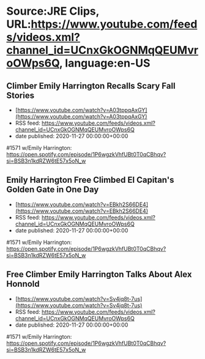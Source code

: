 # Source:JRE Clips, URL:https://www.youtube.com/feeds/videos.xml?channel_id=UCnxGkOGNMqQEUMvroOWps6Q, language:en-US

## Climber Emily Harrington Recalls Scary Fall Stories
 - [https://www.youtube.com/watch?v=A03tppqAxGY](https://www.youtube.com/watch?v=A03tppqAxGY)
 - RSS feed: https://www.youtube.com/feeds/videos.xml?channel_id=UCnxGkOGNMqQEUMvroOWps6Q
 - date published: 2020-11-27 00:00:00+00:00

#1571 w/Emily Harrington:
https://open.spotify.com/episode/1P6wgzkVhfUBt0T0qCBhqv?si=BSB3n1kdRZW6tE57x5oN_w

## Emily Harrington Free Climbed El Capitan's Golden Gate in One Day
 - [https://www.youtube.com/watch?v=EBkh2S66DE4](https://www.youtube.com/watch?v=EBkh2S66DE4)
 - RSS feed: https://www.youtube.com/feeds/videos.xml?channel_id=UCnxGkOGNMqQEUMvroOWps6Q
 - date published: 2020-11-27 00:00:00+00:00

#1571 w/Emily Harrington:
https://open.spotify.com/episode/1P6wgzkVhfUBt0T0qCBhqv?si=BSB3n1kdRZW6tE57x5oN_w

## Free Climber Emily Harrington Talks About Alex Honnold
 - [https://www.youtube.com/watch?v=Sv4jq8t-7us](https://www.youtube.com/watch?v=Sv4jq8t-7us)
 - RSS feed: https://www.youtube.com/feeds/videos.xml?channel_id=UCnxGkOGNMqQEUMvroOWps6Q
 - date published: 2020-11-27 00:00:00+00:00

#1571 w/Emily Harrington:
https://open.spotify.com/episode/1P6wgzkVhfUBt0T0qCBhqv?si=BSB3n1kdRZW6tE57x5oN_w

